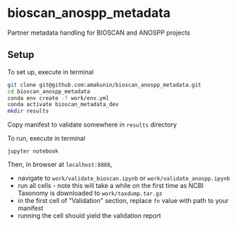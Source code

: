 # bioscan_anospp_metadata

Partner metadata handling for BIOSCAN and ANOSPP projects

## Setup

To set up, execute in terminal

```bash
git clone git@github.com:amakunin/bioscan_anospp_metadata.git
cd bioscan_anospp_metadata
conda env create -f work/env.yml
conda activate bioscan_metadata_dev
mkdir results
```

Copy manifest to validate somewhere in `results` directory

To run, execute in terminal

```
jupyter notebook
```

Then, in browser at `localhost:8888`, 
- navigate to `work/validate_bioscan.ipynb` or `work/validate_anospp.ipynb`
- run all cells - note this will take a while on the first time as NCBI Taxonomy is downloaded to `work/taxdump.tar.gz`
- in the first cell of "Validation" section, replace `fn` value with path to your manifest
- running the cell should yield the validation report 
